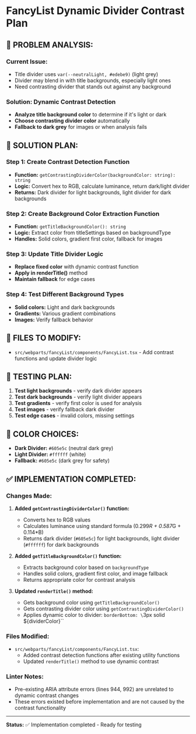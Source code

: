 # FancyList Dynamic Divider Contrast Plan

## **🎯 PROBLEM ANALYSIS:**

### **Current Issue:**
- Title divider uses `var(--neutralLight, #edebe9)` (light grey)
- Divider may blend in with title backgrounds, especially light ones
- Need contrasting divider that stands out against any background

### **Solution: Dynamic Contrast Detection**
- **Analyze title background color** to determine if it's light or dark
- **Choose contrasting divider color** automatically
- **Fallback to dark grey** for images or when analysis fails

## **🔧 SOLUTION PLAN:**

### **Step 1: Create Contrast Detection Function**
- **Function:** `getContrastingDividerColor(backgroundColor: string): string`
- **Logic:** Convert hex to RGB, calculate luminance, return dark/light divider
- **Returns:** Dark divider for light backgrounds, light divider for dark backgrounds

### **Step 2: Create Background Color Extraction Function**
- **Function:** `getTitleBackgroundColor(): string`
- **Logic:** Extract color from titleSettings based on backgroundType
- **Handles:** Solid colors, gradient first color, fallback for images

### **Step 3: Update Title Divider Logic**
- **Replace fixed color** with dynamic contrast function
- **Apply in renderTitle()** method
- **Maintain fallback** for edge cases

### **Step 4: Test Different Background Types**
- **Solid colors:** Light and dark backgrounds
- **Gradients:** Various gradient combinations
- **Images:** Verify fallback behavior

## **📁 FILES TO MODIFY:**
- `src/webparts/fancyList/components/FancyList.tsx` - Add contrast functions and update divider logic

## **🧪 TESTING PLAN:**
1. **Test light backgrounds** - verify dark divider appears
2. **Test dark backgrounds** - verify light divider appears
3. **Test gradients** - verify first color is used for analysis
4. **Test images** - verify fallback dark divider
5. **Test edge cases** - invalid colors, missing settings

## **🎨 COLOR CHOICES:**
- **Dark Divider:** `#605e5c` (neutral dark grey)
- **Light Divider:** `#ffffff` (white)
- **Fallback:** `#605e5c` (dark grey for safety)

## **✅ IMPLEMENTATION COMPLETED:**

### **Changes Made:**
1. **Added `getContrastingDividerColor()` function:**
   - Converts hex to RGB values
   - Calculates luminance using standard formula (0.299*R + 0.587*G + 0.114*B)
   - Returns dark divider (`#605e5c`) for light backgrounds, light divider (`#ffffff`) for dark backgrounds

2. **Added `getTitleBackgroundColor()` function:**
   - Extracts background color based on `backgroundType`
   - Handles solid colors, gradient first color, and image fallback
   - Returns appropriate color for contrast analysis

3. **Updated `renderTitle()` method:**
   - Gets background color using `getTitleBackgroundColor()`
   - Gets contrasting divider color using `getContrastingDividerColor()`
   - Applies dynamic color to divider: `borderBottom: \`3px solid ${dividerColor}\``

### **Files Modified:**
- `src/webparts/fancyList/components/FancyList.tsx`:
  - Added contrast detection functions after existing utility functions
  - Updated `renderTitle()` method to use dynamic contrast

### **Linter Notes:**
- Pre-existing ARIA attribute errors (lines 944, 992) are unrelated to dynamic contrast changes
- These errors existed before implementation and are not caused by the contrast functionality

---
**Status:** ✅ Implementation completed - Ready for testing